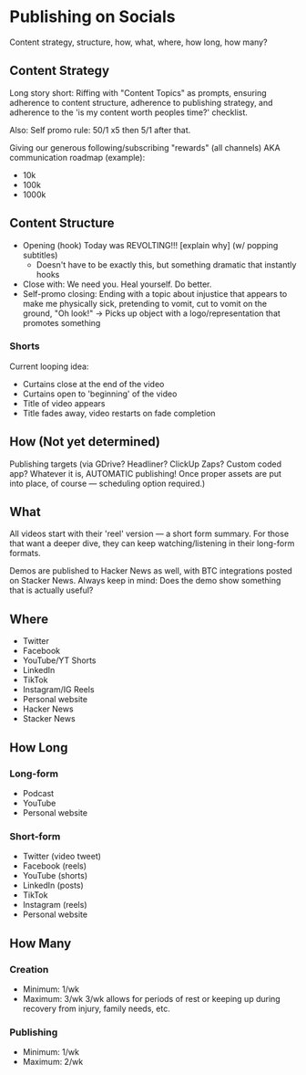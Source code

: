 # Publishing on Socials
Content strategy, structure, how, what, where, how long, how many?

## Content Strategy
Long story short: Riffing with "Content Topics" as prompts, ensuring adherence to content structure, adherence to publishing strategy, and adherence to the 'is my content worth peoples time?' checklist.

Also: Self promo rule: 50/1 x5 then 5/1 after that.

Giving our generous following/subscribing "rewards" (all channels) AKA communication roadmap (example):
* 10k
* 100k
* 1000k

## Content Structure
* Opening (hook) Today was REVOLTING!!! [explain why] (w/ popping subtitles)
  * Doesn't have to be exactly this, but something dramatic that instantly hooks
* Close with: We need you. Heal yourself. Do better.
* Self-promo closing: Ending with a topic about injustice that appears to make me physically sick, pretending to vomit, cut to vomit on the ground, "Oh look!" -> Picks up object with a logo/representation that promotes something

### Shorts
Current looping idea:
* Curtains close at the end of the video
* Curtains open to 'beginning' of the video
* Title of video appears
* Title fades away, video restarts on fade completion

## How (Not yet determined)
Publishing targets (via GDrive? Headliner? ClickUp Zaps? Custom coded app? Whatever it is, AUTOMATIC publishing! Once proper assets are put into place, of course — scheduling option required.)

## What
All videos start with their 'reel' version — a short form summary. For those that want a deeper dive, they can keep watching/listening in their long-form formats.

Demos are published to Hacker News as well, with BTC integrations posted on Stacker News. Always keep in mind: Does the demo show something that is actually useful?

## Where
* Twitter
* Facebook
* YouTube/YT Shorts
* LinkedIn
* TikTok
* Instagram/IG Reels
* Personal website
* Hacker News
* Stacker News

## How Long

### Long-form
* Podcast
* YouTube
* Personal website

### Short-form
* Twitter (video tweet)
* Facebook (reels)
* YouTube (shorts)
* LinkedIn (posts)
* TikTok
* Instagram (reels)
* Personal website

## How Many

### Creation
* Minimum: 1/wk
* Maximum: 3/wk
3/wk allows for periods of rest or keeping up during recovery from injury, family needs, etc.

### Publishing
* Minimum: 1/wk
* Maximum: 2/wk
